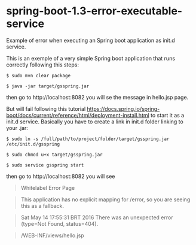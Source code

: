 # spring-boot-1.3-error-executable-service
Example of error when executing an Spring boot application as init.d service.

This is an exemple of a very simple Spring boot application that runs correctly following this steps:

<code>$ sudo mvn clear package </code>

<code>$ java -jar target/gsspring.jar </code>

then go to http://localhost:8082 you will se the message in hello.jsp page.

But will fail following this tutorial https://docs.spring.io/spring-boot/docs/current/reference/html/deployment-install.html
to start it as a init.d service. Basically you have to create a link in init.d folder linking to your .jar:

<code>$ sudo ln -s /full/path/to/project/folder/target/gsspring.jar /etc/init.d/gsspring</code>

<code>$ sudo chmod u+x target/gsspring.jar</code>

<code>$ sudo service gsspring start</code>

then go to http://localhost:8082 you will see

>Whitelabel Error Page

>This application has no explicit mapping for /error, so you are seeing this as a fallback.

>Sat May 14 17:55:31 BRT 2016
>There was an unexpected error (type=Not Found, status=404).

>/WEB-INF/views/hello.jsp

